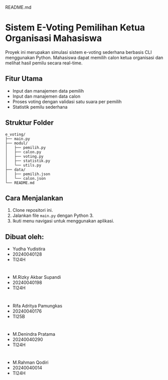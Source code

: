 README.md
# Sistem E-Voting Pemilihan Ketua Organisasi Mahasiswa

Proyek ini merupakan simulasi sistem e-voting sederhana berbasis CLI menggunakan Python. Mahasiswa dapat memilih calon ketua organisasi dan melihat hasil pemilu secara real-time.

## Fitur Utama
- Input dan manajemen data pemilih
- Input dan manajemen data calon
- Proses voting dengan validasi satu suara per pemilih
- Statistik pemilu sederhana

## Struktur Folder
```
e_voting/
├── main.py
├── modul/
│   ├── pemilih.py
│   ├── calon.py
│   ├── voting.py
│   ├── statistik.py
│   └── utils.py
├── data/
│   ├── pemilih.json
│   └── calon.json
└── README.md
```

## Cara Menjalankan
1. Clone repositori ini.
2. Jalankan file `main.py` dengan Python 3.
3. Ikuti menu navigasi untuk menggunakan aplikasi.

## Dibuat oleh:
- Yudha Yudistira
- 20240040128
- TI24H
#
- M.Rizky Akbar Supandi
- 20240040198
- TI24H
#
- Rifa Adritya Pamungkas
- 20240040176
- TI25B
#
- M.Denindra Pratama
- 20240040290
- TI24H
#
- M.Rahman Qodiri
- 20240040014
- TI24H 
